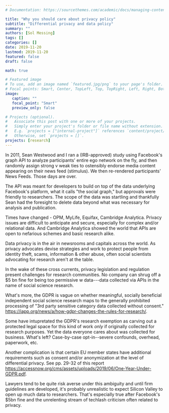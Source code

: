 ```yaml
---
# Documentation: https://sourcethemes.com/academic/docs/managing-content/

title: "Why you should care about privacy policy"
subtitle: "Differential privacy and data policy"
summary: ""
authors: [Sol Messing]
tags: []
categories: []
date: 2019-11-20
lastmod: 2019-11-20
featured: false
draft: false

math: true

# Featured image
# To use, add an image named `featured.jpg/png` to your page's folder.
# Focal points: Smart, Center, TopLeft, Top, TopRight, Left, Right, BottomLeft, Bottom, BottomRight.
image: 
   caption: ""
   focal_point: "Smart"
   preview_only: false

# Projects (optional).
#   Associate this post with one or more of your projects.
#   Simply enter your project's folder or file name without extension.
#   E.g. `projects = ["internal-project"]` references `content/project/deep-learning/index.md`.
#   Otherwise, set `projects = []`.
projects: [research]
---
```


In 2011, Sean Westwood and I ran a (IRB-approved) study using Facebook's graph API to analyze participants' entire ego network on the fly, and then randomly assign strong v weak ties to ostensibly endorse media content appearing on their news feed (stimulus). We then re-rendered participants’ News Feeds. Those days are over. 

The API was meant for developers to build on top of the data underlying Facebook's platform, what it calls "the social graph," but approvals were friendly to researchers. The scope of the data was startling and thankfully Sean had the foresight to delete data beyond what was necessary for analysis and publication.

Times have changed - OPM, MyLife, Equifax, Cambridge Analytica. Privacy issues are difficult to anticipate and secure, especially for complex and/or relational data. And Cambridge Analytica showed the world that APIs are open to nefarious schemes and basic research alike.

Data privacy is in the air in newsrooms and capitals across the world. As privacy advocates devise strategies and work to protect people from identity theft, scams, information & other abuse, often social scientists advocating for research aren't at the table.

In the wake of these cross currents, privacy legislation and regulation present challenges for research communities. No company can shrug off a $5 bn fine for being too permissive w data---data collected via APIs in the name of social science research.

What's more, the GDPR is vague on whether meaningful, socially beneficial independent social science research maps to the generally prohibited processing of "3rd party sensitive category data collected without consent." https://iapp.org/news/a/how-gdpr-changes-the-rules-for-research/. 

Some have intupretated the GDPR's research exemption as carving out a protected legal space for this kind of work *only* if originally collected for research purposes. Yet the data everyone cares about was collected for business. What's left? Case-by-case opt-in--severe confounds, overhead, paperwork, etc.

Another complication is that certain EU member states have additional requirements such as consent and/or anonymization at the level of differential privacy. See pp. 29-32 of this report https://accessnow.org/cms/assets/uploads/2019/06/One-Year-Under-GDPR.pdf. 

Lawyers tend to be quite risk averse under this ambiguity and until firm guidelines are developed, it's probably unrealistic to expect Silicon Valley to open up much data to researchers. That's especially true after Facebook's $5bn fine and the unrelenting stream of techlash criticism often related to privacy. 

